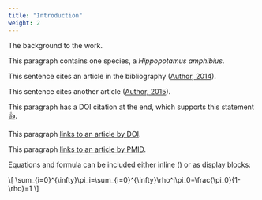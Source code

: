 ```yaml
---
title: "Introduction"
weight: 2
---
```

The background to the work.

This paragraph contains one species, a _Hippopotamus amphibius_.

This sentence cites an article in the bibliography ([Author, 2014](https://example.com/articles/1)).

This sentence cites another article ([Author, 2015](https://example.com/articles/2)).

This paragraph has a DOI citation at the end, which supports this statement[👍](https://doi.org/10.1038/nature14388 "Cancer: Antibodies regulate antitumour immunity").

This paragraph [links to an article by DOI](https://doi.org/10.7717/peerj.182 "Ontogeny in the tube-crested dinosaur Parasaurolophus (Hadrosauridae) and heterochrony in hadrosaurids").

This paragraph [links to an article by PMID](http://www.ncbi.nlm.nih.gov/pubmed/25898005).

Equations and formula can be included either inline (<script type="math/tex"> 2+2=4 </script>) or as display blocks:

<div>\[ \sum_{i=0}^{\infty}\pi_i=\sum_{i=0}^{\infty}\rho^i\pi_0=\frac{\pi_0}{1-\rho}=1 \]</div>
